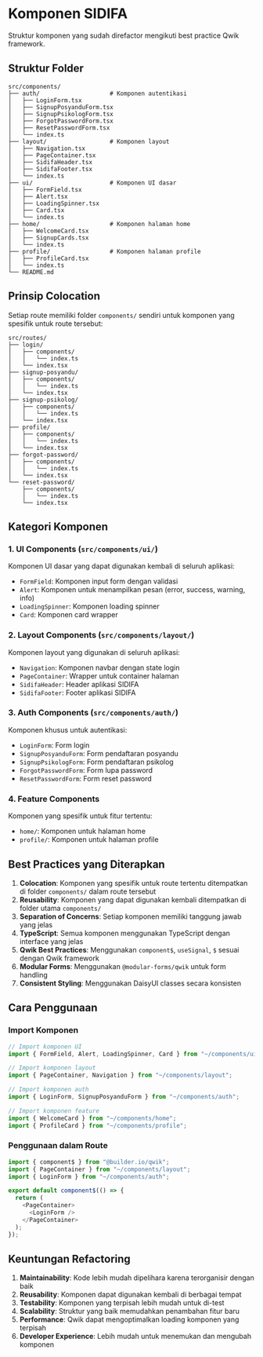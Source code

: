 # Komponen SIDIFA

Struktur komponen yang sudah direfactor mengikuti best practice Qwik framework.

## Struktur Folder

```
src/components/
├── auth/                    # Komponen autentikasi
│   ├── LoginForm.tsx
│   ├── SignupPosyanduForm.tsx
│   ├── SignupPsikologForm.tsx
│   ├── ForgotPasswordForm.tsx
│   ├── ResetPasswordForm.tsx
│   └── index.ts
├── layout/                  # Komponen layout
│   ├── Navigation.tsx
│   ├── PageContainer.tsx
│   ├── SidifaHeader.tsx
│   ├── SidifaFooter.tsx
│   └── index.ts
├── ui/                      # Komponen UI dasar
│   ├── FormField.tsx
│   ├── Alert.tsx
│   ├── LoadingSpinner.tsx
│   ├── Card.tsx
│   └── index.ts
├── home/                    # Komponen halaman home
│   ├── WelcomeCard.tsx
│   ├── SignupCards.tsx
│   └── index.ts
├── profile/                 # Komponen halaman profile
│   ├── ProfileCard.tsx
│   └── index.ts
└── README.md
```

## Prinsip Colocation

Setiap route memiliki folder `components/` sendiri untuk komponen yang spesifik untuk route tersebut:

```
src/routes/
├── login/
│   ├── components/
│   │   └── index.ts
│   └── index.tsx
├── signup-posyandu/
│   ├── components/
│   │   └── index.ts
│   └── index.tsx
├── signup-psikolog/
│   ├── components/
│   │   └── index.ts
│   └── index.tsx
├── profile/
│   ├── components/
│   │   └── index.ts
│   └── index.tsx
├── forgot-password/
│   ├── components/
│   │   └── index.ts
│   └── index.tsx
└── reset-password/
    ├── components/
    │   └── index.ts
    └── index.tsx
```

## Kategori Komponen

### 1. UI Components (`src/components/ui/`)

Komponen UI dasar yang dapat digunakan kembali di seluruh aplikasi:

- `FormField`: Komponen input form dengan validasi
- `Alert`: Komponen untuk menampilkan pesan (error, success, warning, info)
- `LoadingSpinner`: Komponen loading spinner
- `Card`: Komponen card wrapper

### 2. Layout Components (`src/components/layout/`)

Komponen layout yang digunakan di seluruh aplikasi:

- `Navigation`: Komponen navbar dengan state login
- `PageContainer`: Wrapper untuk container halaman
- `SidifaHeader`: Header aplikasi SIDIFA
- `SidifaFooter`: Footer aplikasi SIDIFA

### 3. Auth Components (`src/components/auth/`)

Komponen khusus untuk autentikasi:

- `LoginForm`: Form login
- `SignupPosyanduForm`: Form pendaftaran posyandu
- `SignupPsikologForm`: Form pendaftaran psikolog
- `ForgotPasswordForm`: Form lupa password
- `ResetPasswordForm`: Form reset password

### 4. Feature Components

Komponen yang spesifik untuk fitur tertentu:

- `home/`: Komponen untuk halaman home
- `profile/`: Komponen untuk halaman profile

## Best Practices yang Diterapkan

1. **Colocation**: Komponen yang spesifik untuk route tertentu ditempatkan di folder `components/` dalam route tersebut
2. **Reusability**: Komponen yang dapat digunakan kembali ditempatkan di folder utama `components/`
3. **Separation of Concerns**: Setiap komponen memiliki tanggung jawab yang jelas
4. **TypeScript**: Semua komponen menggunakan TypeScript dengan interface yang jelas
5. **Qwik Best Practices**: Menggunakan `component$`, `useSignal`, `$` sesuai dengan Qwik framework
6. **Modular Forms**: Menggunakan `@modular-forms/qwik` untuk form handling
7. **Consistent Styling**: Menggunakan DaisyUI classes secara konsisten

## Cara Penggunaan

### Import Komponen

```typescript
// Import komponen UI
import { FormField, Alert, LoadingSpinner, Card } from "~/components/ui";

// Import komponen layout
import { PageContainer, Navigation } from "~/components/layout";

// Import komponen auth
import { LoginForm, SignupPosyanduForm } from "~/components/auth";

// Import komponen feature
import { WelcomeCard } from "~/components/home";
import { ProfileCard } from "~/components/profile";
```

### Penggunaan dalam Route

```typescript
import { component$ } from "@builder.io/qwik";
import { PageContainer } from "~/components/layout";
import { LoginForm } from "~/components/auth";

export default component$(() => {
  return (
    <PageContainer>
      <LoginForm />
    </PageContainer>
  );
});
```

## Keuntungan Refactoring

1. **Maintainability**: Kode lebih mudah dipelihara karena terorganisir dengan baik
2. **Reusability**: Komponen dapat digunakan kembali di berbagai tempat
3. **Testability**: Komponen yang terpisah lebih mudah untuk di-test
4. **Scalability**: Struktur yang baik memudahkan penambahan fitur baru
5. **Performance**: Qwik dapat mengoptimalkan loading komponen yang terpisah
6. **Developer Experience**: Lebih mudah untuk menemukan dan mengubah komponen
